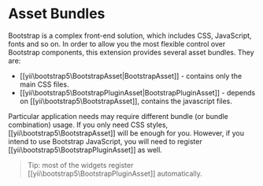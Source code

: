 Asset Bundles
=============

Bootstrap is a complex front-end solution, which includes CSS, JavaScript, fonts and so on.
In order to allow you the most flexible control over Bootstrap components, this extension provides several asset bundles.
They are:

- [[yii\bootstrap5\BootstrapAsset|BootstrapAsset]] - contains only the main CSS files.
- [[yii\bootstrap5\BootstrapPluginAsset|BootstrapPluginAsset]] - depends on [[yii\bootstrap5\BootstrapAsset]], contains the javascript files.

Particular application needs may require different bundle (or bundle combination) usage.
If you only need CSS styles, [[yii\bootstrap5\BootstrapAsset]] will be enough for you. However, if
you intend to use Bootstrap JavaScript, you will need to register [[yii\bootstrap5\BootstrapPluginAsset]]
as well.

> Tip: most of the widgets register [[yii\bootstrap5\BootstrapPluginAsset]] automatically.
